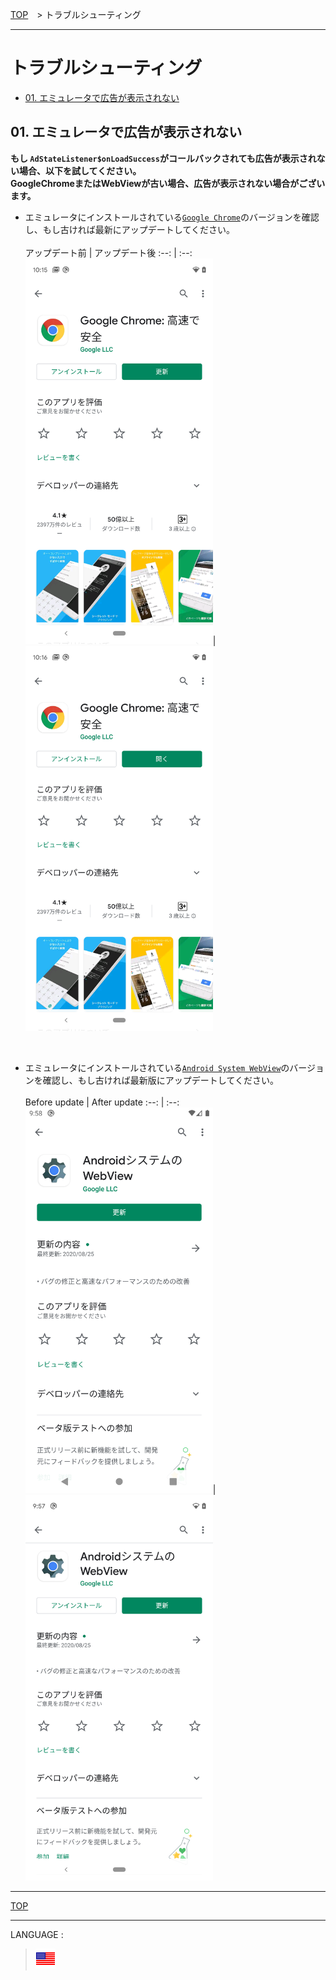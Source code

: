 [TOP](/README.md#top)　> トラブルシューティング

---

# トラブルシューティング

* [01. エミュレータで広告が表示されない](#cant_display_on_emulator)


<div class="cant_display_on_emulator" />

## 01. エミュレータで広告が表示されない

**もし `AdStateListener$onLoadSuccess`がコールバックされても広告が表示されない場合、以下を試してください。**<br>**GoogleChromeまたはWebViewが古い場合、広告が表示されない場合がございます。**

* エミュレータにインストールされている[`Google Chrome`](https://play.google.com/store/apps/details?id=com.android.chrome)のバージョンを確認し、もし古ければ最新にアップデートしてください。<br>
<br>アップデート前 | アップデート後
:--: | :--:
<img src="./01/chrome/01.png" width="300px" />|<img src="./01/chrome/02.png" width="300px" />

<br>

* エミュレータにインストールされている[`Android System WebView`](https://play.google.com/store/apps/details?id=com.google.android.webview)のバージョンを確認し、もし古ければ最新版にアップデートしてください。<br>
<br>Before update | After update
:--: | :--:
<img src="./01/webview/01.png" width="300px" />|<img src="./01/webview/02.png" width="300px" />

---
[TOP](/#top)

---
LANGUAGE :
> [![en](/doc/lang/en.png)](/doc/troubleshoot/README.md)
